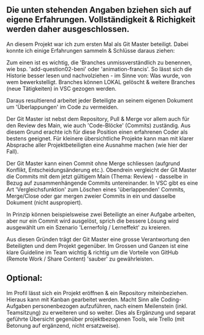 Die unten stehenden Angaben bziehen sich auf eigene Erfahrungen. Vollständigkeit & Richigkeit werden daher ausgeschlossen.
-----------------------------------------------------------------------------------------------------------------------------

An diesem Projekt war ich zum ersten Mal als Git Master beteiligt. Dabei konnte ich einige Erfahrungen sammeln & Schlüsse daraus ziehen:

Zum einen ist es wichtig, die 'Branches unmissverständlich zu benennen, wie bsp. 'add-question02-beni' oder 'animation-francis'. So lässt sich die Historie besser lesen und nachvolziehen - im Sinne von: Was wurde, von wem bewerkstelligt. Branches können LOKAL gelöscht & weitere Branches (neue Tätigkeiten) in VSC gezogen werden.

Daraus resultierend arbeitet jeder Beteiligte an seinem eigenen Dokument um 'Überlappungen' im Code zu vermeiden.

Der Git Master ist nebst dem Repository, Pull & Merge vor allem auch für den Review des Main, wie auch 'Code-Blöcke' (Commits) zuständig. Aus diesem Grund erachte ich für diese Position einen erfahrenen Coder als bestens geeignet. Für kleinere übersichtliche Projekte kann man mit klarer Absprache aller Projektbeteiligten eine Ausnahme machen (wie hier der Fall).

Der Git Master kann einen Commit ohne Merge schliessen (aufgrund Konflikt, Entscheidungsänderung etc.). Obendrein vergleicht der Git Master die Commits mit dem jetzt gültigem Main (Thema: Review) - dasselbe in Bezug auf zusammenhängende Commits untereinander. In VSC gibt es eine Art 'Vergleichsfunktion' zum Löschen eines 'überlappenden' Commits, Merge/Close oder gar mergen zweier Commits in ein und dasselbe Dokument (nicht auspropiert). 

In Prinzip können beispielsweise zwei Beteiligte an einer Aufgabe arbeiten, aber nur ein Commit wird ausgelöst, sprich die bessere Lösung wird ausgewählt um ein Szenario 'Lernerfolg / Lerneffekt' zu kreieren.

Aus diesen Gründen trägt der Git Master eine grosse Verantwortung den Beteiligten und dem Projekt gegenüber. Im Grossen und Ganzen ist eine klare Guideline im Team wichtig & richtig um die Vorteile von GitHub (Remote Work / Share Content) 'sauber' zu gewährleisten.

Optional:
------------
Im Profil lässt sich ein Projekt eröffnen & ein Repository miteinbeziehen. Hieraus kann mit Kanban gearbeitet werden. Macht Sinn alle Coding-Aufgaben personenbezogen aufzuführen, nach einem Meilenstein (inkl. Teamsitzung) zu erweiteren und so weiter. Dies als Ergänzung und separat geführte Übersicht gegenüber projektbezogenen Tools, wie Trello (mit Betonung auf ergänzend, nicht ersatzweise).
